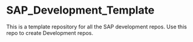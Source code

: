 # SAP_Development_Template
This is a template repository for all the SAP development repos.
Use this repo to create Development repos.
